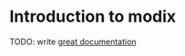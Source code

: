 # Introduction to modix

TODO: write [great documentation](http://jacobian.org/writing/what-to-write/)
